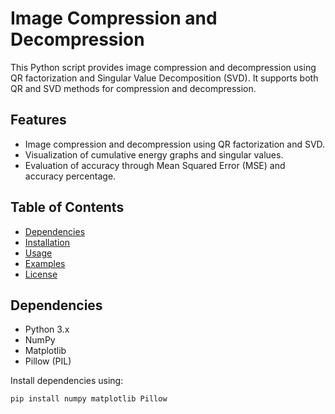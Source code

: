 # Image Compression and Decompression

This Python script provides image compression and decompression using QR factorization and Singular Value Decomposition (SVD). It supports both QR and SVD methods for compression and decompression.

## Features

- Image compression and decompression using QR factorization and SVD.
- Visualization of cumulative energy graphs and singular values.
- Evaluation of accuracy through Mean Squared Error (MSE) and accuracy percentage.

## Table of Contents

- [Dependencies](#dependencies)
- [Installation](#installation)
- [Usage](#usage)
- [Examples](#examples)
- [License](#license)

## Dependencies

- Python 3.x
- NumPy
- Matplotlib
- Pillow (PIL)

Install dependencies using:

```bash
pip install numpy matplotlib Pillow

